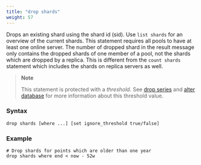 ```yaml
---
title: "drop shards"
weight: 57
---
```


Drops an existing shard using the shard id (sid). Use `list shards` for an
overview of the current shards. This statement requires all pools to have at
least one online server. The number of dropped shard in the result message
only contains the dropped shards of one member of a pool, not the shards which
are dropped by a replica. This is different from the `count shards` statement
which includes the shards on replica servers as well.

>**Note**
>
>This statement is protected with a *threshold*. See [drop series](../../series/drop_series) and [alter database](../../database/alter_database) for more information about this threshold value.

### Syntax

    drop shards [where ...] [set ignore_threshold true/false]

### Example

    # Drop shards for points which are older than one year
    drop shards where end < now - 52w
